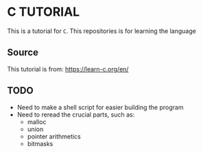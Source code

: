 # C TUTORIAL

This is a tutorial for `C`. This repositories is for learning the language

## Source

This tutorial is from:
https://learn-c.org/en/

## TODO

- Need to make a shell script for easier building the program
- Need to reread the crucial parts, such as:
  - malloc
  - union
  - pointer arithmetics
  - bitmasks

